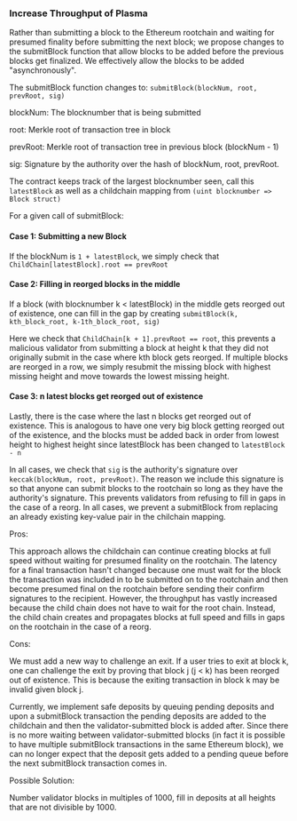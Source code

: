 ### Increase Throughput of Plasma

Rather than submitting a block to the Ethereum rootchain and waiting for presumed finality before submitting the next block; we propose changes to the submitBlock function that allow blocks to be added before the previous blocks get finalized. We effectively allow the blocks to be added "asynchronously".

The submitBlock function changes to:
``submitBlock(blockNum, root, prevRoot, sig)``

blockNum: The blocknumber that is being submitted

root: Merkle root of transaction tree in block

prevRoot: Merkle root of transaction tree in previous block (blockNum - 1)

sig: Signature by the authority over the hash of blockNum, root, prevRoot.

The contract keeps track of the largest blocknumber seen, call this ``latestBlock`` as well as a childchain mapping from ``(uint blocknumber => Block struct)``

For a given call of submitBlock:

#### Case 1: Submitting a new Block
If the blockNum is ``1 + latestBlock``, we simply check that ``ChildChain[latestBlock].root == prevRoot``

#### Case 2: Filling in reorged blocks in the middle
If a block (with blocknumber k < latestBlock) in the middle gets reorged out of existence, one can fill in the gap by creating ``submitBlock(k, kth_block_root, k-1th_block_root, sig)``

Here we check that ``ChildChain[k + 1].prevRoot == root``, this prevents a malicious validator from submitting a block at height k that they did not originally submit in the case where kth block gets reorged.
If multiple blocks are reorged in a row, we simply resubmit the missing block with highest missing height and move towards the lowest missing height.

#### Case 3: n latest blocks get reorged out of existence
Lastly, there is the case where the last n blocks get reorged out of existence. This is analogous to have one very big block getting reorged out of the existence, and the blocks must be added back in order from lowest height to highest height since latestBlock has been changed to ``latestBlock - n``

In all cases, we check that ``sig`` is the authority's signature over ``keccak(blockNum, root, prevRoot)``. The reason we include this signature is so that anyone can submit blocks to the rootchain so long as they have the authority's signature. This prevents validators from refusing to fill in gaps in the case of a reorg.
In all cases, we prevent a submitBlock from replacing an already existing key-value pair in the chilchain mapping.

Pros:

This approach allows the childchain can continue creating blocks at full speed without waiting for presumed finality on the rootchain.
The latency for a final transaction hasn't changed because one must wait for the block the transaction was included in to be submitted on to the rootchain and then become presumed final on the rootchain before sending their confirm signatures to the recipient.
However, the throughput has vastly increased because the child chain does not have to wait for the root chain. Instead, the child chain creates and propagates blocks at full speed and fills in gaps on the rootchain in the case of a reorg.

Cons:

We must add a new way to challenge an exit. If a user tries to exit at block k, one can challenge the exit by proving that block j (j < k) has been reorged out of existence.
This is because the exiting transaction in block k may be invalid given block j.

Currently, we implement safe deposits by queuing pending deposits and upon a submitBlock transaction the pending deposits are added to the childchain and then the validator-submitted block is added after.
Since there is no more waiting between validator-submitted blocks (in fact it is possible to have multiple submitBlock transactions in the same Ethereum block), we can no longer expect that the deposit gets added to a pending queue before the next submitBlock transaction comes in.

Possible Solution:

Number validator blocks in multiples of 1000, fill in deposits at all heights that are not divisible by 1000.

